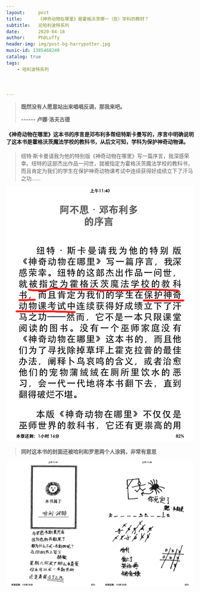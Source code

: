 ```yaml
---
layout:     post
title:      《神奇动物在哪里》是霍格沃茨哪一（些）学科的教材？
subtitle:   论哈利波特系列
date:       2020-04-18
author:     PhDLuffy
header-img: img/post-bg-harrypotter.jpg
music-id: 1385468249
catalog: true
tags:
    - 哈利波特系列



---
```



> **既然没有人愿意站出来唱唱反调，那我来吧。**
>
> **------ 卢娜·洛夫古德**

#### 《神奇动物在哪里》这本书的序言是**邓布利多帮纽特斯卡曼写的**，序言中明确说明了这本书是**霍格沃茨魔法学校的教科书**，从后文可知，学科为**保护神奇动物课**。

> 纽特·斯卡曼请我为他的特别版《神奇动物在哪里》写一篇序言，我深感荣幸。纽特的这部杰出作品一问世，就被指定为霍格沃茨魔法学校的教科书，而且肯定为我们的学生在保护神奇动物课考试中连续获得好成绩立下了汗马之功......

![神奇动物在哪里-邓布利多序言](https://raw.githubusercontent.com/PhDLuffy/PicGo/master/img/神奇动物在哪里-邓布利多序言.jpg)



> **同时这本书的封面还被哈利和罗恩两个人涂鸦，非常有意思**

![神奇动物在哪里书本涂鸦](https://raw.githubusercontent.com/PhDLuffy/PicGo/master/img/神奇动物在哪里书本涂鸦.jpg)

